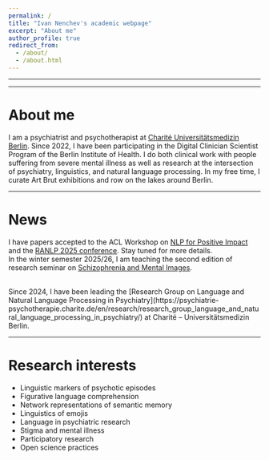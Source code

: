 ```yaml
---
permalink: /
title: "Ivan Nenchev's academic webpage"
excerpt: "About me"
author_profile: true
redirect_from: 
  - /about/
  - /about.html
---
```


<hr>

<hr>

About me
====
I am a psychiatrist and psychotherapist at [Charité Universitätsmedizin Berlin](https://psychiatrie-psychotherapie.charite.de/en/research/psychotic_disorders/empathy_and_interpersonal_processes/). Since 2022, I have been participating in the Digital Clinician Scientist Program of the Berlin Institute of Health. I do both clinical work with people suffering from severe mental illness as well as research at the intersection of psychiatry, linguistics, and natural language processing. In my free time, I curate Art Brut exhibitions and row on the lakes around Berlin.

<hr>

News 
====
I have papers accepted to the ACL Workshop on [NLP for Positive Impact](https://sites.google.com/view/nlp4positiveimpact/acl-2025-workshop) and the [RANLP 2025 conference](https://ranlp.org/ranlp2025/). Stay tuned for more details.
<br>
In the winter semester 2025/26, I am teaching the second edition of research seminar on [Schizophrenia and Mental Images](https://www.berlin-university-alliance.de/commitments/teaching-learning/sturop/research-groups/archiv/sem_aktuell/Schizophrenia-and-Mental-Images/index.html).

<br>
Since 2024, I have been leading the [Research Group on Language and Natural Language Processing in Psychiatry](https://psychiatrie-psychotherapie.charite.de/en/research/research_group_language_and_natural_language_processing_in_psychiatry/) at Charité – Universitätsmedizin Berlin.

<hr>

Research interests
====
- Linguistic markers of psychotic episodes
- Figurative language comprehension
- Network representations of semantic memory
- Linguistics of emojis
- Language in psychiatric research
- Stigma and mental illness
- Participatory research
- Open science practices

